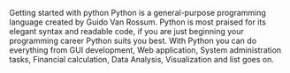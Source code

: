 Getting started with python
Python is a general-purpose programming language created by Guido Van Rossum. Python is most praised for its elegant syntax and readable code, if you are just beginning your programming career Python suits you best. With Python you can do everything from GUI development, Web application, System administration tasks, Financial calculation, Data Analysis, Visualization and list goes on.

